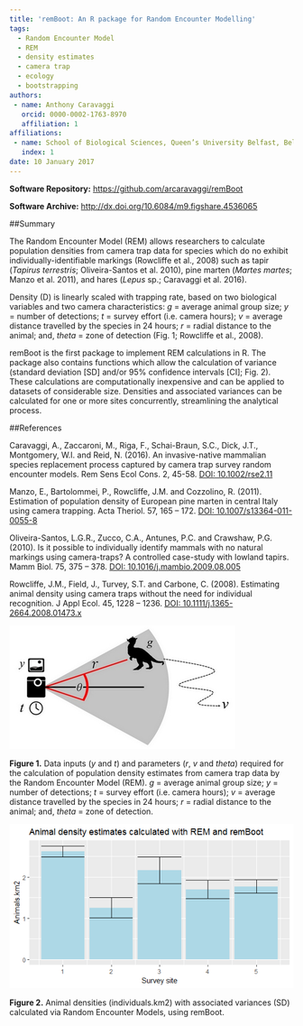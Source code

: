 ```yaml
---
title: 'remBoot: An R package for Random Encounter Modelling'
tags:
  - Random Encounter Model
  - REM
  - density estimates
  - camera trap
  - ecology
  - bootstrapping
authors:
 - name: Anthony Caravaggi
   orcid: 0000-0002-1763-8970
   affiliation: 1
affiliations:
 - name: School of Biological Sciences, Queen’s University Belfast, Belfast BT9 7BL, UK
   index: 1
date: 10 January 2017
---
```


__Software Repository:__	https://github.com/arcaravaggi/remBoot

__Software Archive:__	http://dx.doi.org/10.6084/m9.figshare.4536065

##Summary

The Random Encounter Model (REM) allows researchers to calculate population densities from camera trap data for species which do no exhibit individually-identifiable markings (Rowcliffe et al., 2008) such as tapir (_Tapirus terrestris_; Oliveira-Santos et al. 2010), pine marten (_Martes martes_; Manzo et al. 2011), and hares (_Lepus_ sp.; Caravaggi et al. 2016). 

Density (D) is linearly scaled with trapping rate, based on two biological variables and two camera characteristics: _g_ = average animal group size; _y_ = number of detections; _t_ = survey effort (i.e. camera hours); _v_ = average distance travelled by the species in 24 hours; _r_ = radial distance to the animal; and, _theta_ = zone of detection (Fig. 1; Rowcliffe et al., 2008). 

remBoot is the first package to implement REM calculations in R. The package also contains functions which allow the calculation of variance (standard deviation [SD] and/or 95% confidence intervals [CI]; Fig. 2). These calculations are computationally inexpensive and can be applied to datasets of considerable size. Densities and associated variances can be calculated for one or more sites concurrently, streamlining the analytical process.

##References

Caravaggi, A., Zaccaroni, M., Riga, F., Schai-Braun, S.C., Dick, J.T., Montgomery, W.I. and Reid, N. (2016). An invasive-native mammalian species replacement process captured by camera trap survey random encounter models. Rem Sens Ecol Cons. 2, 45-58. [DOI: 10.1002/rse2.11](http://onlinelibrary.wiley.com/doi/10.1002/rse2.11/abstract)

Manzo, E., Bartolommei, P., Rowcliffe, J.M. and Cozzolino, R. (2011). Estimation of population density of European pine marten in central Italy using camera trapping. Acta Theriol. 57, 165 – 172. [DOI: 10.1007/s13364-011-0055-8](http://link.springer.com/article/10.1007/s13364-011-0055-8)

Oliveira-Santos, L.G.R., Zucco, C.A., Antunes, P.C. and Crawshaw, P.G. (2010). Is it possible to individually identify mammals with no natural markings using camera-traps? A controlled case-study with lowland tapirs. Mamm Biol. 75, 375 – 378. [DOI: 10.1016/j.mambio.2009.08.005](http://www.sciencedirect.com/science/article/pii/S161650470900130X)

Rowcliffe, J.M., Field, J., Turvey, S.T. and Carbone, C. (2008). Estimating animal density using camera traps without the need for individual recognition. J Appl Ecol. 45, 1228 – 1236. [DOI: 10.1111/j.1365-2664.2008.01473.x](http://onlinelibrary.wiley.com/doi/10.1111/j.1365-2664.2008.01473.x/abstract)



![REM diagram](REM_diagram.jpg)

__Figure 1.__ Data inputs (_y_ and _t_) and parameters (_r_, _v_ and _theta_) required for the calculation of population density estimates from camera trap data by the Random Encounter Model (REM). _g_ = average animal group size; _y_ = number of detections; _t_ = survey effort (i.e. camera hours); _v_ = average distance travelled by the species in 24 hours; _r_ = radial distance to the animal; and, _theta_ = zone of detection.

![Density plot](density_plot.png)

__Figure 2.__ Animal densities (individuals.km2) with associated variances (SD) calculated via Random Encounter Models, using remBoot.
